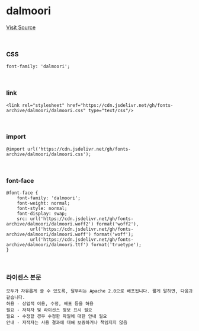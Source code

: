 # dalmoori

[Visit Source](https://ranolp.github.io/dalmoori-font/#download)

&nbsp;

### CSS

```
font-family: 'dalmoori';
```

&nbsp;

### link

```
<link rel="stylesheet" href="https://cdn.jsdelivr.net/gh/fonts-archive/dalmoori/dalmoori.css" type="text/css"/>
```

&nbsp;

### import

```
@import url('https://cdn.jsdelivr.net/gh/fonts-archive/dalmoori/dalmoori.css');
```

&nbsp;

### font-face

```
@font-face {
    font-family: 'dalmoori';
    font-weight: normal;
    font-style: normal;
    font-display: swap;
    src: url('https://cdn.jsdelivr.net/gh/fonts-archive/dalmoori/dalmoori.woff2') format('woff2'),
         url('https://cdn.jsdelivr.net/gh/fonts-archive/dalmoori/dalmoori.woff') format('woff');
         url('https://cdn.jsdelivr.net/gh/fonts-archive/dalmoori/dalmoori.ttf') format('truetype');
}
```

&nbsp;

### 라이센스 본문

```
모두가 자유롭게 쓸 수 있도록, ⁨달무리⁩는 Apache 2.0으로 배포됩니다. 짧게 말하면, 다음과 같습니다. 
허용 - 상업적 이용, 수정, 배포 등을 허용 
필요 - 저작자 및 라이선스 정보 표시 필요 
필요 - 수정할 경우 수정한 파일에 대한 안내 필요 
안내 - 저작자는 사용 결과에 대해 보증하거나 책임지지 않음
```
